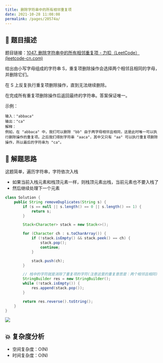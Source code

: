 ```yaml
---
title: 删除字符串中的所有相邻重复项
date: 2021-10-28 11:08:08
permalink: /pages/20574a/
---
```


## 📃 题目描述

题目链接：[1047. 删除字符串中的所有相邻重复项 - 力扣（LeetCode） (leetcode-cn.com)](https://leetcode-cn.com/problems/remove-all-adjacent-duplicates-in-string/)

给出由小写字母组成的字符串 S，重复项删除操作会选择两个相邻且相同的字母，并删除它们。

在 S 上反复执行重复项删除操作，直到无法继续删除。

在完成所有重复项删除操作后返回最终的字符串。答案保证唯一。

示例：

```
输入："abbaca"
输出："ca"
解释：
例如，在 "abbaca" 中，我们可以删除 "bb" 由于两字母相邻且相同，这是此时唯一可以执行删除操作的重复项。之后我们得到字符串 "aaca"，其中又只有 "aa" 可以执行重复项删除操作，所以最后的字符串为 "ca"。
```

## 🔔 解题思路

这题简单，遍历字符串，字符依次入栈

- 如果当前入栈元素和栈顶元素一样，则栈顶元素出栈，当前元素也不要入栈了
- 然后继续处理下一个元素


```java
class Solution {
    public String removeDuplicates(String s) {
        if (s == null || s.length() == 0 || s.length() == 1) {
            return s;
        }

        Stack<Character> stack = new Stack<>();

        for (Character ch : s.toCharArray()) {
            if (!stack.isEmpty() && stack.peek() == ch) {
                stack.pop();
                continue;
            }

            stack.push(ch);
        }

        // 栈中的字符就是消除了重复项的字符(注意这里的重复意思是：两个相邻且相同)
        StringBuilder res = new StringBuilder();
        while (!stack.isEmpty()) {
            res.append(stack.pop());
        }

        return res.reverse().toString();
    }
}
```

![](https://gitee.com/veal98/images/raw/master/img/20211028120322.png)

## 💥 复杂度分析

- 空间复杂度：O(N)
- 时间复杂度：O(N)

